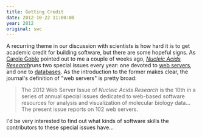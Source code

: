 ```yaml
---
title: Getting Credit
date: 2012-10-22 11:00:00
year: 2012
original: swc
---
```


<p>A recurring theme in our discussion with scientists is how hard it is to get academic credit for building software, but there are some hopeful signs. As <a href="http://www.cs.man.ac.uk/~carole/">Carole Goble</a> pointed out to me a couple of weeks ago, <em><a href="http://nar.oxfordjournals.org/">Nucleic Acids Research</a></em>runs two special issues every year: one devoted to <a href="http://nar.oxfordjournals.org/content/40/W1.toc">web servers</a>, and one to <a href="http://nar.oxfordjournals.org/content/early/2011/12/04/nar.gkr1196.full">databases</a>. As the introduction to the former makes clear, the journal's definition of "web servers" is pretty broad:</p>
<blockquote>The 2012 Web Server Issue of <em>Nucleic Acids Research</em> is the 10th in a series of annual special issues dedicated to web-based software resources for analysis and visualization of molecular biology data…The present issue reports on 102 web servers.</blockquote>
<p>I'd be very interested to find out what kinds of software skills the contributors to these special issues have…</p>

